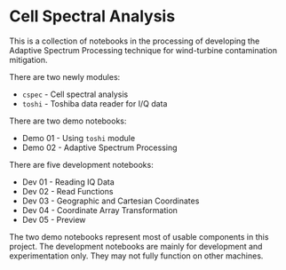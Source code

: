 Cell Spectral Analysis
===

This is a collection of notebooks in the processing of developing the Adaptive Spectrum Processing technique for wind-turbine contamination mitigation.

There are two newly modules:
- `cspec` - Cell spectral analysis
- `toshi` - Toshiba data reader for I/Q data

There are two demo notebooks:
 - Demo 01 - Using `toshi` module
 - Demo 02 - Adaptive Spectrum Processing

There are five development notebooks:
 - Dev 01 - Reading IQ Data
 - Dev 02 - Read Functions
 - Dev 03 - Geographic and Cartesian Coordinates
 - Dev 04 - Coordinate Array Transformation
 - Dev 05 - Preview

The two demo notebooks represent most of usable components in this project. The development notebooks are mainly for development and experimentation only. They may not fully function on other machines.
